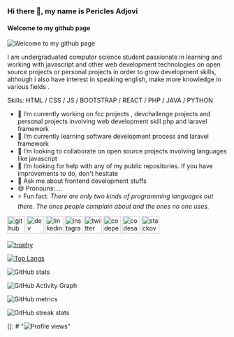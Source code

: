 ### Hi there 👋, my name is Pericles Adjovi
#### Welcome to my github page 
![Welcome to my github page ](https://i.pinimg.com/564x/de/0c/59/de0c594bb83b1c417e590ee77c96af08.jpg)

I am undergraduated computer science student passionate in learning and working with javascript and other web development technologies on open source projects or personal projects in order to grow development skills, although i also have interest in speaking english, make more knowledge in various fields . 

Skills: HTML / CSS / JS / BOOTSTRAP / REACT / PHP / JAVA / PYTHON

- 🔭 I’m currently working on fcc projects , devchallenge projects and personal projects involving web development skill  php and laravel framework 
- 🌱 I’m currently learning software development process and laravel framework  
- 👯 I’m looking to collaborate on open source projects involving languages like javascript  
- 🤔 I’m looking for help with any of my public repositories. If you have improvements to do, don't hesitate 
- 💬 Ask me about frontend development stuffs  
- 😄 Pronouns: ... 
- ⚡ Fun fact: *There are only two kinds of programming languages out there. The ones people complain about and the ones no one uses.* 


[<img src='https://cdn.jsdelivr.net/npm/simple-icons@3.0.1/icons/github.svg' alt='github' height='40'>](https://github.com/Pericles001)  [<img src='https://cdn.jsdelivr.net/npm/simple-icons@3.0.1/icons/dev-dot-to.svg' alt='dev' height='40'>](https://dev.to/Pericles001)  [<img src='https://cdn.jsdelivr.net/npm/simple-icons@3.0.1/icons/linkedin.svg' alt='linkedin' height='40'>](https://www.linkedin.com/in/périclès-adjovi-11ab221a7/)  [<img src='https://cdn.jsdelivr.net/npm/simple-icons@3.0.1/icons/instagram.svg' alt='instagram' height='40'>](https://www.instagram.com/pericles0001/)  [<img src='https://cdn.jsdelivr.net/npm/simple-icons@3.0.1/icons/twitter.svg' alt='twitter' height='40'>](https://twitter.com/AdjoviPericles)  [<img src='https://cdn.jsdelivr.net/npm/simple-icons@3.0.1/icons/codepen.svg' alt='codepen' height='40'>](https://codepen.io/periclesadjovi)  [<img src='https://cdn.jsdelivr.net/npm/simple-icons@3.0.1/icons/codesandbox.svg' alt='codesandbox' height='40'>](https://codesandbox.io/u/Pericles001)  [<img src='https://cdn.jsdelivr.net/npm/simple-icons@3.0.1/icons/stackoverflow.svg' alt='stackoverflow' height='40'>](https://stackoverflow.com/users/périclès-adjovi)  

[![trophy](https://github-profile-trophy.vercel.app/?username=Pericles001)](https://github.com/ryo-ma/github-profile-trophy)

[![Top Langs](https://github-readme-stats.vercel.app/api/top-langs/?username=Pericles001)](https://github.com/anuraghazra/github-readme-stats)

![GitHub stats](https://github-readme-stats.vercel.app/api?username=Pericles001&show_icons=true&count_private=true)  

![GitHub Activity Graph](https://activity-graph.herokuapp.com/graph?username=Pericles001)  

![GitHub metrics](https://metrics.lecoq.io/Pericles001)  

![GitHub streak stats](https://github-readme-streak-stats.herokuapp.com/?user=Pericles001)  

[]: # "![Profile views](https://gpvc.arturio.dev/Pericles001)"  

